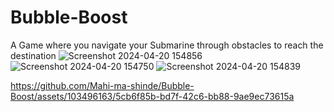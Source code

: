 # Bubble-Boost
 A Game where you navigate your Submarine through obstacles to reach the destination
![Screenshot 2024-04-20 154856](https://github.com/Mahi-ma-shinde/Bubble-Boost/assets/103496163/84bcc75c-5a10-4c27-8607-2f63848a6dd2)
![Screenshot 2024-04-20 154750](https://github.com/Mahi-ma-shinde/Bubble-Boost/assets/103496163/86697939-9977-40e9-8bec-dd6dd32f2546)
![Screenshot 2024-04-20 154839](https://github.com/Mahi-ma-shinde/Bubble-Boost/assets/103496163/93aa6a04-8321-469e-bc84-ea18ff60f0e6)


https://github.com/Mahi-ma-shinde/Bubble-Boost/assets/103496163/5cb6f85b-bd7f-42c6-bb88-9ae9ec73615a

